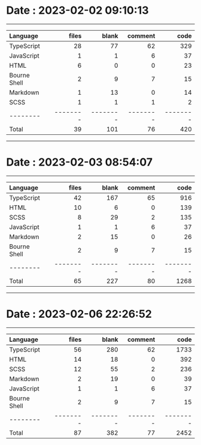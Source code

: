 # Date : 2023-02-02 09:10:13

---

| Language     |    files |    blank |  comment |     code |
|:-------------|---------:|---------:|---------:|---------:|
| TypeScript   |       28 |       77 |       62 |      329 |
| JavaScript   |        1 |        1 |        6 |       37 |
| HTML         |        6 |        0 |        0 |       23 |
| Bourne Shell |        2 |        9 |        7 |       15 |
| Markdown     |        1 |       13 |        0 |       14 |
| SCSS         |        1 |        1 |        1 |        2 |
| --------     | -------- | -------- | -------- | -------- |
| Total        |       39 |      101 |       76 |      420 |

---

# Date : 2023-02-03 08:54:07

---

| Language     |    files |    blank |  comment |     code |
|:-------------|---------:|---------:|---------:|---------:|
| TypeScript   |       42 |      167 |       65 |      916 |
| HTML         |       10 |        6 |        0 |      139 |
| SCSS         |        8 |       29 |        2 |      135 |
| JavaScript   |        1 |        1 |        6 |       37 |
| Markdown     |        2 |       15 |        0 |       26 |
| Bourne Shell |        2 |        9 |        7 |       15 |
| --------     | -------- | -------- | -------- | -------- |
| Total        |       65 |      227 |       80 |     1268 |

---

# Date : 2023-02-06 22:26:52

---

| Language     |    files |    blank |  comment |     code |
|:-------------|---------:|---------:|---------:|---------:|
| TypeScript   |       56 |      280 |       62 |     1733 |
| HTML         |       14 |       18 |        0 |      392 |
| SCSS         |       12 |       55 |        2 |      236 |
| Markdown     |        2 |       19 |        0 |       39 |
| JavaScript   |        1 |        1 |        6 |       37 |
| Bourne Shell |        2 |        9 |        7 |       15 |
| --------     | -------- | -------- | -------- | -------- |
| Total        |       87 |      382 |       77 |     2452 |
